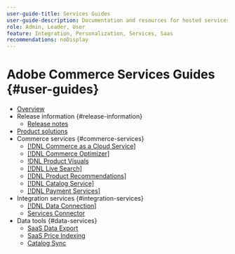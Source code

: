 ```yaml
---
user-guide-title: Services Guides
user-guide-description: Documentation and resources for hosted services that provide extended capabilities to Adobe Commerce and Magento Open Source.
role: Admin, Leader, User
feature: Integration, Personalization, Services, Saas
recommendations: noDisplay
---
```

# Adobe Commerce Services Guides {#user-guides}

- [Overview](home.md)
- Release information {#release-information}
   - [Release notes](/help/landing/release-notes-all.md)
- [Product solutions](product-solutions.md)
- Commerce services {#commerce-services}
   - [[!DNL Commerce as a Cloud Service]](https://experienceleague.adobe.com/en/docs/commerce/cloud-service/overview)
   - [[!DNL Commerce Optimizer]](https://experienceleague.adobe.com/en/docs/commerce/optimizer/overview)
   - [!DNL Product Visuals](https://experienceleague.adobe.com/en/docs/commerce/product-visuals/overview)
   - [[!DNL Live Search]](https://experienceleague.adobe.com/docs/commerce/live-search/overview.html)
   - [[!DNL Product Recommendations]](https://experienceleague.adobe.com/docs/commerce/product-recommendations/guide-overview.html)
   - [[!DNL Catalog Service]](https://experienceleague.adobe.com/docs/commerce/catalog-service/guide-overview.html)
   - [[!DNL Payment Services]](https://experienceleague.adobe.com/docs/commerce/payment-services/guide-overview.html)
- Integration services {#integration-services}
   - [[!DNL Data Connection]](https://experienceleague.adobe.com/docs/commerce/data-connection/overview.html)
   - [Services Connector](/help/landing/saas.md)
- Data tools {#data-services}
   - [SaaS Data Export](https://experienceleague.adobe.com/docs/commerce/saas-data-export/overview.html)
   - [SaaS Price Indexing](https://experienceleague.adobe.com/docs/commerce/price-indexer/price-indexing.html)
   - [Catalog Sync](/help/landing/catalog-sync.md)
